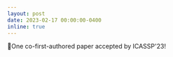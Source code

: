```yaml
---
layout: post
date: 2023-02-17 00:00:00-0400
inline: true
---
```


🎯One co-first-authored paper accepted by ICASSP'23!
